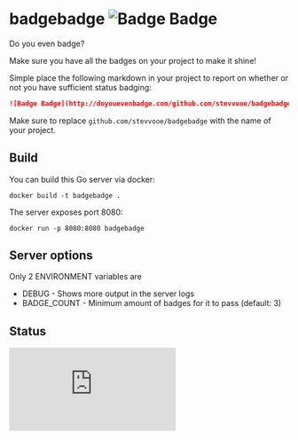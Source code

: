 # badgebadge ![Badge Badge](http://doyouevenbadge.com/github.com/stevvooe/badgebadge)

Do you even badge?

Make sure you have all the badges on your project to make it shine!

Simple place the following markdown in your project to report on whether or not you have sufficient status badging:

```markdown
![Badge Badge](http://doyouevenbadge.com/github.com/stevvooe/badgebadge)
```

Make sure to replace `github.com/stevvooe/badgebadge` with the name of your project.

## Build

You can build this Go server via docker:

```
docker build -t badgebadge .
```

The server exposes port 8080:

```
docker run -p 8080:8080 badgebadge
```


## Server options

Only 2 ENVIRONMENT variables are

* DEBUG - Shows more output in the server logs
* BADGE_COUNT - Minimum amount of badges for it to pass (default: 3)


## Status
[![Status Cake](https://www.statuscake.com/App/button/index.php?Track=0vgZznzlRJ&Days=1&Design=1)](https://www.statuscake.com)
